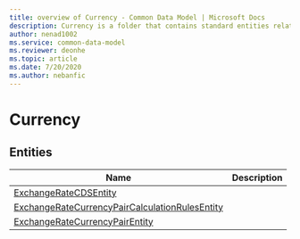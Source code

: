 ```yaml
---
title: overview of Currency - Common Data Model | Microsoft Docs
description: Currency is a folder that contains standard entities related to the Common Data Model.
author: nenad1002
ms.service: common-data-model
ms.reviewer: deonhe
ms.topic: article
ms.date: 7/20/2020
ms.author: nebanfic
---
```


# Currency


## Entities

|Name|Description|
|---|---|
|[ExchangeRateCDSEntity](ExchangeRateCDSEntity.md)||
|[ExchangeRateCurrencyPairCalculationRulesEntity](ExchangeRateCurrencyPairCalculationRulesEntity.md)||
|[ExchangeRateCurrencyPairEntity](ExchangeRateCurrencyPairEntity.md)||
